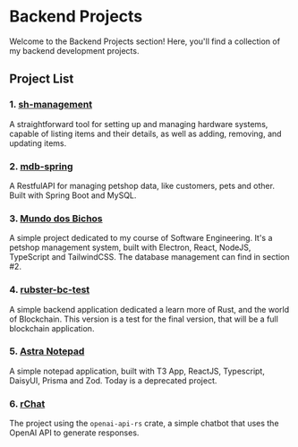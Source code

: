 # Backend Projects

Welcome to the Backend Projects section! Here, you'll find a collection of my backend development projects.

## Project List

### 1. [sh-management](https://github.com/maccuci/sh-management)
A straightforward tool for setting up and managing hardware systems, capable of listing items and their details, as well as adding, removing, and updating items.

### 2. [mdb-spring](https://github.com/maccuci/mdb-spring)
A RestfulAPI for managing petshop data, like customers, pets and other. Built with Spring Boot and MySQL.

### 3. [Mundo dos Bichos](https://github.com/maccuci/mundo-dos-bichos)
A simple project dedicated to my course of Software Engineering. It's a petshop management system, built with Electron, React, NodeJS, TypeScript and TailwindCSS. The database management can find in section #2.

### 4. [rubster-bc-test](https://github.com/maccuci/rubster-bc-test)
A simple backend application dedicated a learn more of Rust, and the world of Blockchain. This version is a test for the final version, that will be a full blockchain application.

### 5. [Astra Notepad](https://github.com/maccuci/astra-notepad)
A simple notepad application, built with T3 App, ReactJS, Typescript, DaisyUI, Prisma and Zod. Today is a deprecated project.

### 6. [rChat](https://github.com/maccuci/rchat)
The project using the ``openai-api-rs`` crate, a simple chatbot that uses the OpenAI API to generate responses. 
